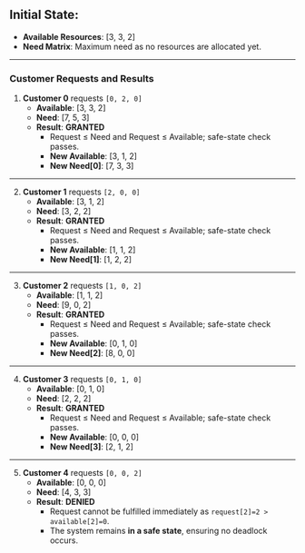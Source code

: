 ## Initial State:
- **Available Resources**: [3, 3, 2]
- **Need Matrix**: Maximum need as no resources are allocated yet.

---

### Customer Requests and Results

1. **Customer 0** requests `[0, 2, 0]`
    - **Available**: [3, 3, 2]
    - **Need**: [7, 5, 3]
    - **Result**: **GRANTED**
        - Request ≤ Need and Request ≤ Available; safe-state check passes.
        - **New Available**: [3, 1, 2]
        - **New Need[0]**: [7, 3, 3]

---

2. **Customer 1** requests `[2, 0, 0]`
    - **Available**: [3, 1, 2]
    - **Need**: [3, 2, 2]
    - **Result**: **GRANTED**
        - Request ≤ Need and Request ≤ Available; safe-state check passes.
        - **New Available**: [1, 1, 2]
        - **New Need[1]**: [1, 2, 2]

---

3. **Customer 2** requests `[1, 0, 2]`
    - **Available**: [1, 1, 2]
    - **Need**: [9, 0, 2]
    - **Result**: **GRANTED**
        - Request ≤ Need and Request ≤ Available; safe-state check passes.
        - **New Available**: [0, 1, 0]
        - **New Need[2]**: [8, 0, 0]

---

4. **Customer 3** requests `[0, 1, 0]`
    - **Available**: [0, 1, 0]
    - **Need**: [2, 2, 2]
    - **Result**: **GRANTED**
        - Request ≤ Need and Request ≤ Available; safe-state check passes.
        - **New Available**: [0, 0, 0]
        - **New Need[3]**: [2, 1, 2]

---

5. **Customer 4** requests `[0, 0, 2]`
    - **Available**: [0, 0, 0]
    - **Need**: [4, 3, 3]
    - **Result**: **DENIED**
        - Request cannot be fulfilled immediately as `request[2]=2 > available[2]=0`.
        - The system remains **in a safe state**, ensuring no deadlock occurs.
